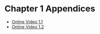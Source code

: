 # Chapter 1 Appendices

* [Online Video 1.1](Online_Video_1.1/Online_Video_1.1.md)
* [Online Video 1.2](Online_Video_1.2/Online_Video_1.2.md)